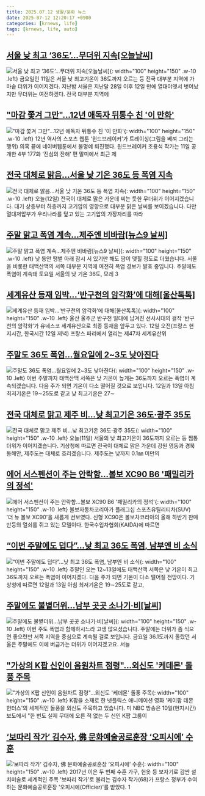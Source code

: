 ```yaml
---
title: 2025.07.12 생활/문화 뉴스
date: 2025-07-12 12:20:17 +0900
categories: [krnews, life]
tags: [krnews, life, auto]
---
```

## [서울 낮 최고 ‘36도’…무더위 지속[오늘날씨]](https://n.news.naver.com/mnews/article/022/0004050835)

![서울 낮 최고 ‘36도’…무더위 지속[오늘날씨]](https://mimgnews.pstatic.net/image/origin/022/2025/07/11/4050835.jpg?type=nf220_150){: width="100" height="150" .w-10 .left}
금요일인 11일은 서울 낮 최고기온이 36도까지 오르는 등 전국 대부분 지역에 가마솥 더위가 이어지겠다. 지난밤 서울은 지난달 28일 이후 12일 만에 열대야엣서 벗어났지만 무더위는 여전하겠다. 전국 대부분 지역에

## ["마감 쫓겨 그만"…12년 애독자 뒤통수 친 '이 만화'](https://n.news.naver.com/mnews/article/011/0004508222)

!["마감 쫓겨 그만"…12년 애독자 뒤통수 친 '이 만화'](https://mimgnews.pstatic.net/image/origin/011/2025/07/12/4508222.jpg?type=nf220_150){: width="100" height="150" .w-10 .left}
12년 역사의 스포츠 웹툰 ‘윈드브레이커’가 트레이싱(그림을 베껴 그리는 행위) 의혹 끝에 네이버웹툰에서 불명예 퇴진했다. 윈드브레이커 조용석 작가는 11일 공개한 4부 177화 ‘진심의 잔해’ 편 말미에서 최근 제

## [전국 대체로 맑음…서울 낮 기온 36도 등 폭염 지속](https://n.news.naver.com/mnews/article/057/0001896333)

![전국 대체로 맑음…서울 낮 기온 36도 등 폭염 지속](https://mimgnews.pstatic.net/image/origin/057/2025/07/12/1896333.jpg?type=nf220_150){: width="100" height="150" .w-10 .left}
오늘(12일) 전국이 대체로 맑은 가운데 찌는 듯한 무더위가 이어지겠습니다. 대기 상층부터 하층까지 고기압의 영향으로 대부분 맑은 날씨를 보이겠습니다. 다만 열대저압부가 우리나라를 덮고 있는 고기압의 가장자리를 따라

## [주말 맑고 폭염 계속…제주엔 비바람[뉴스9 날씨]](https://n.news.naver.com/mnews/article/056/0011987852)

![주말 맑고 폭염 계속…제주엔 비바람[뉴스9 날씨]](https://mimgnews.pstatic.net/image/origin/056/2025/07/11/11987852.jpg?type=nf220_150){: width="100" height="150" .w-10 .left}
낮 동안 땡볕 아래 잠시 서 있기만 해도 땀이 맺힐 정도로 더웠습니다. 서울을 비롯한 태백산맥의 서쪽 대부분 지역에 여전히 폭염 경보가 발효 중입니다. 주말에도 폭염이 계속돼 토요일 서울의 낮 기온 36도, 모레 3

## [세계유산 등재 임박…‘반구천의 암각화’에 대해[울산톡톡]](https://n.news.naver.com/mnews/article/011/0004508195)

![세계유산 등재 임박…‘반구천의 암각화’에 대해[울산톡톡]](https://mimgnews.pstatic.net/image/origin/011/2025/07/12/4508195.jpg?type=nf220_150){: width="100" height="150" .w-10 .left}
울산 울주군 반구천 일대에 남겨진 선사시대의 걸작 ‘반구천의 암각화’가 유네스코 세계유산으로 최종 등재을 앞두고 있다. 12일 오전(프랑스 현지시간, 한국시간 12일 저녁) 프랑스 파리에서 열리는 제47차 세계유산위

## [주말도 36도 폭염…월요일에 2~3도 낮아진다](https://n.news.naver.com/mnews/article/374/0000451105)

![주말도 36도 폭염…월요일에 2~3도 낮아진다](https://mimgnews.pstatic.net/image/origin/374/2025/07/11/451105.jpg?type=nf220_150){: width="100" height="150" .w-10 .left}
이번 주말까지 태백산맥 서쪽은 낮 기온이 높게는 36도까지 오르는 폭염이 계속되겠습니다. 다음 주가 되면 기온이 다소 떨어질 것으로 보입니다. 12일과 13일 아침 최저기온은 19∼25도로 같고 낮 최고기온은 27∼

## [전국 대체로 맑고 제주 비…낮 최고기온 36도·광주 35도](https://n.news.naver.com/mnews/article/437/0000448120)

![전국 대체로 맑고 제주 비…낮 최고기온 36도·광주 35도](https://mimgnews.pstatic.net/image/origin/437/2025/07/11/448120.jpg?type=nf220_150){: width="100" height="150" .w-10 .left}
오늘(11일) 서울의 낮 최고기온이 36도까지 오르는 등 찜통더위가 이어지겠습니다. 기상청에 따르면 전국이 대체로 맑은 가운데 강원 영동과 경북 동해안, 제주도는 대체로 흐리겠습니다. 제주도는 낮까지 0.1㎜ 미만의

## [에어 서스펜션이 주는 안락함…볼보 XC90 B6 '패밀리카의 정석'](https://n.news.naver.com/mnews/article/421/0008365387)

![에어 서스펜션이 주는 안락함…볼보 XC90 B6 '패밀리카의 정석'](https://mimgnews.pstatic.net/image/origin/421/2025/07/12/8365387.jpg?type=nf220_150){: width="100" height="150" .w-10 .left}
볼보자동차코리아가 플래그십 스포츠유틸리티차(SUV) '더 뉴 볼보 XC90'을 새롭게 선보였다. 신형 XC90은 볼보차코리아의 올해 하반기 판매 반등의 열쇠를 쥐고 있는 모델이다. 한국수입차협회(KAIDA)에 따르면

## [“이번 주말에도 덥다”…낮 최고 36도 폭염, 남부엔 비 소식](https://n.news.naver.com/mnews/article/009/0005523634)

![“이번 주말에도 덥다”…낮 최고 36도 폭염, 남부엔 비 소식](https://mimgnews.pstatic.net/image/origin/009/2025/07/11/5523634.jpg?type=nf220_150){: width="100" height="150" .w-10 .left}
주말인 오는 12~13일에도 태백산맥 서쪽은 낮 기온이 최고 36도까지 오르는 폭염이 이어지겠다. 다음 주가 되면 기온이 다소 떨어질 전망이다. 기상청에 따르면 12일과 13일 아침 최저기온은 19∼25도로 같고,

## [주말에도 불볕더위…남부 곳곳 소나기·비[날씨]](https://n.news.naver.com/mnews/article/422/0000758851)

![주말에도 불볕더위…남부 곳곳 소나기·비[날씨]](https://mimgnews.pstatic.net/image/origin/422/2025/07/11/758851.jpg?type=nf220_150){: width="100" height="150" .w-10 .left}
이번 주도 폭염과 함께하시느라 고생 많으셨습니다. 주말에는 더위가 좀 식으면 좋으련만 서쪽 지역을 중심으로 계속될 걸로 보입니다. 금요일 36.1도까지 올랐던 서울은 주말에도 이에 버금가는 더위가 이어지겠고요. 서늘

## ["가상의 K팝 신인이 음원차트 점령"…외신도 '케데몬' 돌풍 주목](https://n.news.naver.com/mnews/article/374/0000451086)

!["가상의 K팝 신인이 음원차트 점령"…외신도 '케데몬' 돌풍 주목](https://mimgnews.pstatic.net/image/origin/374/2025/07/11/451086.jpg?type=nf220_150){: width="100" height="150" .w-10 .left}
K팝을 소재로 한 넷플릭스 애니메이션 영화 '케이팝 데몬 헌터스'의 세계적인 돌풍을 외신도 주목하고 있습니다. 미 NBC 방송은 10일(현지시간) 보도에서 "한 번도 실제 무대에 오른 적 없는 두 신인 K팝 그룹이

## [‘보따리 작가’ 김수자, 佛 문화예술공로훈장 ‘오피시에’ 수훈](https://n.news.naver.com/mnews/article/009/0005523529)

![‘보따리 작가’ 김수자, 佛 문화예술공로훈장 ‘오피시에’ 수훈](https://mimgnews.pstatic.net/image/origin/009/2025/07/11/5523529.jpg?type=nf220_150){: width="100" height="150" .w-10 .left}
2017년 이은 두 번째 수훈 가구, 헌옷 등 보자기로 감싼 설치미술로 세계적인 주목 '보따리 작가'로 불리는 김수자 작가(68)가 프랑스 정부가 수여하는 문화예술공로훈장 '오피시에(Officier)'를 받았다. 1

